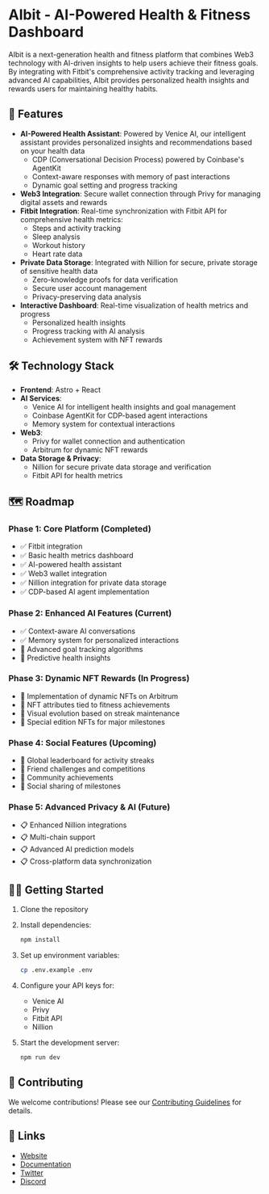 # AIbit - AI-Powered Health & Fitness Dashboard

AIbit is a next-generation health and fitness platform that combines Web3 technology with AI-driven insights to help users achieve their fitness goals. By integrating with Fitbit's comprehensive activity tracking and leveraging advanced AI capabilities, AIbit provides personalized health insights and rewards users for maintaining healthy habits.

## 🚀 Features

- **AI-Powered Health Assistant**: Powered by Venice AI, our intelligent assistant provides personalized insights and recommendations based on your health data
  - CDP (Conversational Decision Process) powered by Coinbase's AgentKit
  - Context-aware responses with memory of past interactions
  - Dynamic goal setting and progress tracking
- **Web3 Integration**: Secure wallet connection through Privy for managing digital assets and rewards
- **Fitbit Integration**: Real-time synchronization with Fitbit API for comprehensive health metrics:
  - Steps and activity tracking
  - Sleep analysis
  - Workout history
  - Heart rate data
- **Private Data Storage**: Integrated with Nillion for secure, private storage of sensitive health data
  - Zero-knowledge proofs for data verification
  - Secure user account management
  - Privacy-preserving data analysis
- **Interactive Dashboard**: Real-time visualization of health metrics and progress
  - Personalized health insights
  - Progress tracking with AI analysis
  - Achievement system with NFT rewards

## 🛠 Technology Stack

- **Frontend**: Astro + React
- **AI Services**:
  - Venice AI for intelligent health insights and goal management
  - Coinbase AgentKit for CDP-based agent interactions
  - Memory system for contextual interactions
- **Web3**:
  - Privy for wallet connection and authentication
  - Arbitrum for dynamic NFT rewards
- **Data Storage & Privacy**:
  - Nillion for secure private data storage and verification
  - Fitbit API for health metrics

## 🗺 Roadmap

### Phase 1: Core Platform (Completed)

- ✅ Fitbit integration
- ✅ Basic health metrics dashboard
- ✅ AI-powered health assistant
- ✅ Web3 wallet integration
- ✅ Nillion integration for private data storage
- ✅ CDP-based AI agent implementation

### Phase 2: Enhanced AI Features (Current)

- ✅ Context-aware AI conversations
- ✅ Memory system for personalized interactions
- 🔄 Advanced goal tracking algorithms
- 🔄 Predictive health insights

### Phase 3: Dynamic NFT Rewards (In Progress)

- 🔄 Implementation of dynamic NFTs on Arbitrum
- 🔄 NFT attributes tied to fitness achievements
- 🔄 Visual evolution based on streak maintenance
- 🔄 Special edition NFTs for major milestones

### Phase 4: Social Features (Upcoming)

- 📅 Global leaderboard for activity streaks
- 📅 Friend challenges and competitions
- 📅 Community achievements
- 📅 Social sharing of milestones

### Phase 5: Advanced Privacy & AI (Future)

- 📋 Enhanced Nillion integrations
- 📋 Multi-chain support
- 📋 Advanced AI prediction models
- 📋 Cross-platform data synchronization

## 🏃‍♂️ Getting Started

1. Clone the repository
2. Install dependencies:

   ```bash
   npm install
   ```

3. Set up environment variables:

   ```bash
   cp .env.example .env
   ```

4. Configure your API keys for:
   - Venice AI
   - Privy
   - Fitbit API
   - Nillion
5. Start the development server:

   ```bash
   npm run dev
   ```

## 🤝 Contributing

We welcome contributions! Please see our [Contributing Guidelines](CONTRIBUTING.md) for details.

## 🔗 Links

- [Website](https://aibit.health)
- [Documentation](https://docs.aibit.health)
- [Twitter](https://twitter.com/aibit)
- [Discord](https://discord.gg/aibit)
